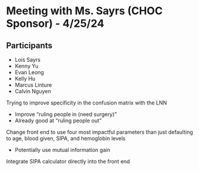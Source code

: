 # Meeting with Ms. Sayrs (CHOC Sponsor) - 4/25/24
## Participants
- Lois Sayrs
- Kenny Yu
- Evan Leong
- Kelly Hu
- Marcus Linture
- Calvin Nguyen

Trying to improve specificity in the confusion matrix with the LNN
- Improve “ruling people in (need surgery)”
- Already good at “ruling people out”

Change front end to use four most impactful parameters than just defaulting to age, blood given, SIPA, and hemoglobin levels
- Potentially use mutual information gain

Integrate SIPA calculator directly into the front end
